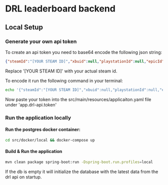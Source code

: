 # DRL leaderboard backend

## Local Setup
### Generate your own api token
To create an api token you need to base64 encode the following json string:
```json
{"steamId":"[YOUR STEAM ID]","xbuid":null,"playstationId":null,"epicId":null,"ticket":"","os":"win","version":"4.0.d74d.rls-win"}
```
Replace '[YOUR STEAM ID]' with your actual steam id.  

To encode it run the following command in your terminal:
```bash
echo '{"steamId":"[YOUR STEAM ID]","xbuid":null,"playstationId":null,"epicId":null,"ticket":"","os":"win","version":"4.0.d74d.rls-win"}' | base64
```
Now paste your token into the src/main/resources/applicaiton.yaml file under 'app.drl-api.token'

### Run the application locally
#### Run the postgres docker container:
```bash
cd src/docker/local && docker-compose up
```
#### Build & Run the application
```bash
mvn clean package spring-boot:run -Dspring-boot.run.profiles=local
```
If the db is empty it will initialize the database with the latest data from the drl api on startup.

